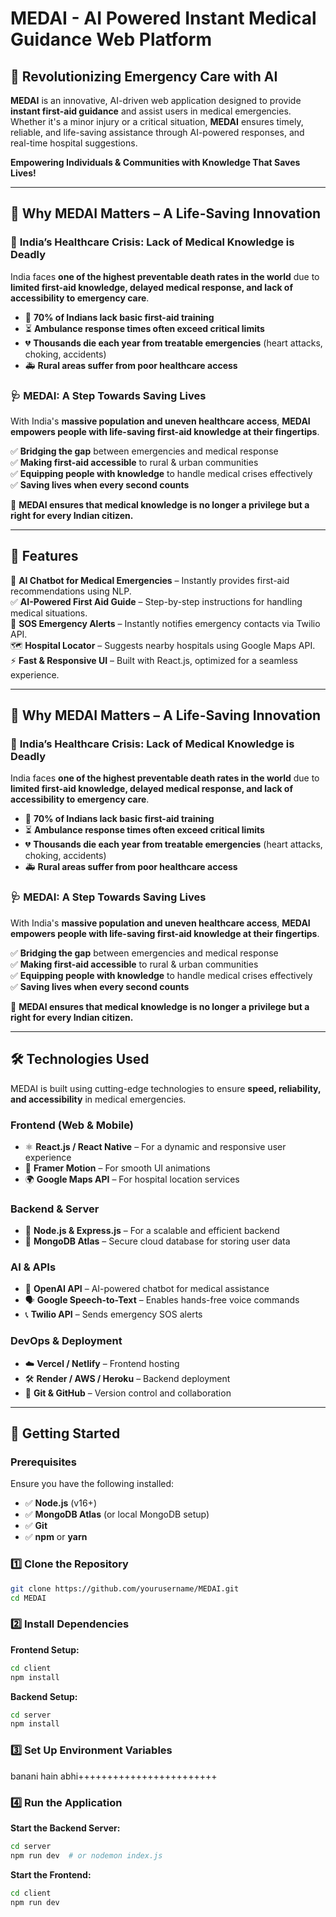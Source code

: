 # MEDAI - AI Powered Instant Medical Guidance Web Platform

##  🏥 Revolutionizing Emergency Care with AI
**MEDAI** is an innovative, AI-driven web application designed to provide **instant first-aid guidance** and assist users in medical emergencies. Whether it's a minor injury or a critical situation, **MEDAI** ensures timely, reliable, and life-saving assistance through AI-powered responses, and real-time hospital suggestions.

**Empowering Individuals & Communities with Knowledge That Saves Lives!**  

---

## 🌟 Why MEDAI Matters – A Life-Saving Innovation 

### 🚨 **India’s Healthcare Crisis: Lack of Medical Knowledge is Deadly**  
India faces **one of the highest preventable death rates in the world** due to **limited first-aid knowledge, delayed medical response, and lack of accessibility to emergency care**.  

- 🏥 **70% of Indians lack basic first-aid training**  
- ⏳ **Ambulance response times often exceed critical limits**  
- 💔 **Thousands die each year from treatable emergencies** (heart attacks, choking, accidents)  
- 🚑 **Rural areas suffer from poor healthcare access**  

### 🩺 **MEDAI: A Step Towards Saving Lives**  
With India's **massive population and uneven healthcare access**, **MEDAI empowers people with life-saving first-aid knowledge at their fingertips**.  

✅ **Bridging the gap** between emergencies and medical response  
✅ **Making first-aid accessible** to rural & urban communities  
✅ **Equipping people with knowledge** to handle medical crises effectively  
✅ **Saving lives when every second counts**  

🌟 **MEDAI ensures that medical knowledge is no longer a privilege but a right for every Indian citizen.**  

---
## 🌟 Features

🤖 **AI Chatbot for Medical Emergencies** – Instantly provides first-aid recommendations using NLP.  
✅ **AI-Powered First Aid Guide** – Step-by-step instructions for handling medical situations.  
🚨 **SOS Emergency Alerts** – Instantly notifies emergency contacts via Twilio API.  
🗺️ **Hospital Locator** – Suggests nearby hospitals using Google Maps API.  
⚡ **Fast & Responsive UI** – Built with React.js, optimized for a seamless experience.  

---

## 🌟 Why MEDAI Matters – A Life-Saving Innovation 

### 🚨 **India’s Healthcare Crisis: Lack of Medical Knowledge is Deadly**  
India faces **one of the highest preventable death rates in the world** due to **limited first-aid knowledge, delayed medical response, and lack of accessibility to emergency care**.  

- 🏥 **70% of Indians lack basic first-aid training**  
- ⏳ **Ambulance response times often exceed critical limits**  
- 💔 **Thousands die each year from treatable emergencies** (heart attacks, choking, accidents)  
- 🚑 **Rural areas suffer from poor healthcare access**  

### 🩺 **MEDAI: A Step Towards Saving Lives**  
With India's **massive population and uneven healthcare access**, **MEDAI empowers people with life-saving first-aid knowledge at their fingertips**.  

✅ **Bridging the gap** between emergencies and medical response  
✅ **Making first-aid accessible** to rural & urban communities  
✅ **Equipping people with knowledge** to handle medical crises effectively  
✅ **Saving lives when every second counts**  

🌟 **MEDAI ensures that medical knowledge is no longer a privilege but a right for every Indian citizen.**  

---
## 🛠️ Technologies Used  

MEDAI is built using cutting-edge technologies to ensure **speed, reliability, and accessibility** in medical emergencies.  

### **Frontend (Web & Mobile)**  
- ⚛️ **React.js / React Native** – For a dynamic and responsive user experience  
- 🎨 **Framer Motion** – For smooth UI animations  
- 🌍 **Google Maps API** – For hospital location services  

### **Backend & Server**  
- 🚀 **Node.js & Express.js** – For a scalable and efficient backend  
- 💾 **MongoDB Atlas** – Secure cloud database for storing user data  

### **AI & APIs**  
- 🧠 **OpenAI API** – AI-powered chatbot for medical assistance  
- 🗣️ **Google Speech-to-Text** – Enables hands-free voice commands  
- 📞 **Twilio API** – Sends emergency SOS alerts  

### **DevOps & Deployment**  
- ☁️ **Vercel / Netlify** – Frontend hosting  
- 🛠️ **Render / AWS / Heroku** – Backend deployment  
- 🔧 **Git & GitHub** – Version control and collaboration  

---

##  🚀 Getting Started
### **Prerequisites**
Ensure you have the following installed:
- ✅ **Node.js** (v16+)
- ✅ **MongoDB Atlas** (or local MongoDB setup)
- ✅ **Git**
- ✅ **npm** or **yarn**

### **1️⃣ Clone the Repository**
```bash
git clone https://github.com/yourusername/MEDAI.git
cd MEDAI
```
### **2️⃣ Install Dependencies**
**Frontend Setup:**
```bash
cd client
npm install
```
**Backend Setup:**
```bash
cd server
npm install
```
### **3️⃣ Set Up Environment Variables**
banani hain abhi++++++++++++++++++++++++
### **4️⃣ Run the Application**
**Start the Backend Server:**
```bash
cd server
npm run dev  # or nodemon index.js
```
**Start the Frontend:**
```bash
cd client
npm run dev
```











